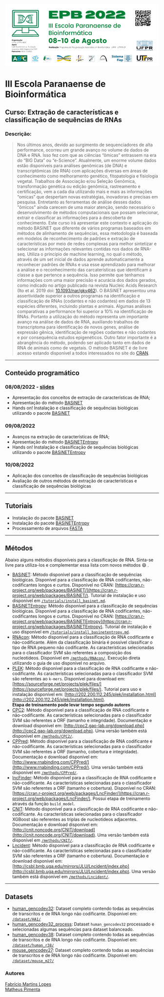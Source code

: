 ![EPB](/img/EPB_1.png)
# III Escola Paranaense de Bioinformática

## Curso: Extração de características e classificação de sequências de RNAs

### Descrição:
> Nos últimos anos, devido ao surgimento de sequenciadores de alta performance, ocorreu um grande avanço no volume de dados de DNA e RNA. Isso fez com que as ciências “ômicas” entrassem na era do “BIG Data” ou “e-Science”. Atualmente, um enorme volume dados estão disponíveis para análises genômicas (de DNA) e transcriptômicas (de RNA) com aplicações diversas em áreas de conhecimento como melhoramento genético, fitopatologia e fisiologia vegetal. Trabalhos de Associação e/ou Seleção Genômica, transformação genética ou edição genômica, rastreamento e certificação, vem a cada dia utilizando mais e mais as informações “omicas” que despertam novas estratégias, inovadoras e precisas em pesquisa. Entretanto as ferramentas de análise desses dados "ômicos" ainda carecem de uma maior atenção, sendo necessário o desenvolvimento de métodos computacionais que possam selecionar, extrair e classificar as informações para a descoberta de conhecimento.
Este curso irá apresentar este contexto e aplicação do método BASiNET que diferente de vários programas baseados em métodos de alinhamento de sequências, essa metodologia é baseada em modelos de reconhecimento de padrões e extração de características por meio de redes complexas para melhor sintetizar e selecionar as informações relevantes contidas nos dados de RNA-seq. Utiliza o princípio de machine learning, no qual o método, através de um set inicial de dados aprende automaticamente a reconhecer padrões de RNAs e usa esse aprendizado para melhorar a análise e o reconhecimento das carcaterísticas que identificam a classe a que pertence a sequência. Isso permite que tenhamos informações com uma maior precisão e acurácia dos dados gerados, como indicado no artigo publicado na revista Nucleic Acids Research (Ito et al. 2019 doi: [10.1093/nar/gky462](https://doi.org/10.1093/nar/gky462)). O BASiNET apresentou uma assertividade superior a outros programas na identificação e classificação de RNAs (codantes e não codantes) em dados de 13 espécies diferentes, incluindo plantas e animais. Algumas análises comparativas a performance foi superior a 10% na identificação de RNAs. Portanto a utilização do método representa um importante avanço na análise de dados de RNA, auxiliando trabalhos de transcriptoma para identificação de novos genes, análise de expressão gênica, identificação de regiões codantes e não codantes e por consequência estudos epigenéticos. Outro fator importante é a abrangência do método, podendo ser aplicado tanto em dados de RNA de animais como de vegetais. O método BASiNET é de livre acesso estando disponível a todos interessados no site do [CRAN](https://cran.r-project.org/package=BASiNET).

---
## Conteúdo programático
### 08/08/2022 - [slides](slides/08-08-basinet-epb-2022.pdf)
* Apresentação dos conceitos de extração de características de RNA;
* Apresentação do método [BASiNET](https://doi.org/10.1093/nar/gky462)
* Hands on! Instalação e classificação de sequências biológicas utilizando o pacote [BASiNET](https://cran.r-project.org/package=BASiNET)

### 09/08/2022
* Avanços na extração de características de RNA;
* Apresentação do método [BASiNETEntropy](https://arxiv.org/abs/2203.15635)
* Hands on! Instalação e classificação de sequências biológicas utilizando o pacote [BASiNETEntropy](https://CRAN.R-project.org/package=BASiNETEntropy)

### 10/08/2022
* Aplicação dos conceitos de classificação de sequências biológicas
* Avaliação de outros métodos de extração de características e classificação de sequências biológicas

---
## Tutoriais
* Instalação do pacote [BASiNET](/tutorials/install_basinet.md)
* Instalação do pacote [BASiNETEntropy](/tutorials/install_basinetentropy.md)
* Processamento de arquivos [FASTA](/tutorials/fasta_process.md)

---
## Métodos
Abaixo alguns métodos disponíveis para a classificação de RNA. Sinta-se livre para utiliza-los e complementar essa lista com novos métodos :smile: .
* [BASiNET](https://doi.org/10.1093/nar/gky462): Método disponível para a classificação de sequências biológicas. Disponível para a classificação de RNA codificantes, não-codificantes longos e curtos. Disponível no CRAN: [https://cran.r-project.org/web/packages/BASiNET/](https://cran.r-project.org/web/packages/BASiNET/). Tutorial de instalação e uso disponível em [`/tutorials/install_basinet.md`](/tutorials/install_basinet.md).
* [BASiNETEntropy](https://arxiv.org/abs/2203.15635): Método disponível para a classificação de sequências biológicas. Disponível para a classificação de RNA codificantes, não-codificantes longos e curtos. Disponível no CRAN: [https://cran.r-project.org/web/packages/BASiNETEntropy](https://cran.r-project.org/web/packages/BASiNETEntropy). Tutorial de instalação e uso disponível em [`/tutorials/install_basinetentropy.md`](/tutorials/install_basinetentropy.md).
* [RNAcon](https://bmcgenomics.biomedcentral.com/articles/10.1186/1471-2164-15-127): Método disponível para a classificação de RNA codificante e não-codificante. Além da classificação binária é possível classificar o tipo de RNA pequeno não codificante. As características selecionadas para o classificador SVM são referentes a composição dos nucleotideos. Disponível em [`/methods/RNAcon/`](/methods/RNAcon/). Execução direta utilizando o guia de uso disponível no arquivo. 
* [PLEK](http://www.biomedcentral.com/1471-2105/15/311): Método disponível para a classificação de RNA codificante e não-codificante. As características selecionadas para o classificador SVM são referentes ao ```k-mers```. Disponível para download em: [https://sourceforge.net/projects/plek/files/](https://sourceforge.net/projects/plek/files/). Tutorial para uso e instalação disponível em: [http://202.200.112.245/plek/installation.html](http://202.200.112.245/plek/installation.html).  
**Etapa de treinamento pode levar tempo segundo autores**
* [CPC2](https://academic.oup.com/nar/article-lookup/doi/10.1093/nar/gkx428): Método disponível para a classificação de RNA codificante e não-codificante. As características selecionadas para o classificador SVM são referentes a ORF (tamanho e integridade). Documentação e download disponível em: [http://cpc2.gao-lab.org/download.php](http://cpc2.gao-lab.org/download.php). Uma versão também está disponível em [`/methods/CPC2/`](/methods/CPC2/).
* [CPPred](https://doi.org/10.1093/nar/gkz087): Método disponível para a classificação de RNA codificante e não-codificante. As características selecionadas para o classificador SVM são referentes a ORF (tamanho, cobertura e integridade). Documentação e download disponível em: [http://www.rnabinding.com/CPPred/](http://www.rnabinding.com/CPPred/). Uma versão também está disponível em [`/methods/CPPred/`](/methods/CPPred/).
* [lncFinder](https://doi.org/10.1093/bib/bby065): Método disponível para a classificação de RNA codificante e não-codificante. As características selecionadas para o classificador SVM são referentes a ORF (tamanho e cobertura). Disponível no CRAN: [https://cran.r-project.org/web/packages/LncFinder/](https://cran.r-project.org/web/packages/LncFinder/). Possui etapa de treinamento através da função ```build_model```.
* [CNIT](https://doi.org/10.1093/nar/gkz400): Método disponível para a classificação de RNA codificante e não-codificante. As características selecionadas para o classificador XGBoost são referentes as triplas de nucleotideos adjacentes. Documentação e download disponível em: [http://cnit.noncode.org/CNIT/download](http://cnit.noncode.org/CNIT/download). Uma versão também está disponível em [`/methods/CNIT/`](/methods/CNIT/).
* [Lncident](https://doi.org/10.1155/2016/9185496): Método disponível para a classificação de RNA codificante e não-codificante. As características selecionadas para o classificador SVM são referentes a ORF (tamanho e cobertura). Documentação e download disponível em: [http://csbl.bmb.uga.edu/mirrors/JLU/Lncident/index.php](http://csbl.bmb.uga.edu/mirrors/JLU/Lncident/index.php). Uma versão também está disponível em [`/methods/Lncident/`](/methods/Lncident/).
---
## Datasets
* [human_gencodev32](https://www.gencodegenes.org/human/release_32.html): Dataset completo contendo todas as sequências de transcritos e de RNA longo não codificante. Disponível em: [`/dataset/HA1/`](/dataset/HA1/)
* [human_gencodev32_process](dataset/preprocessed/): Dataset ```human_gencodev32``` processado e selecionadas algumas sequências para dataset balanceado.
* [human_gencodev38](https://www.gencodegenes.org/human/release_38.html): Dataset completo contendo todas as sequências de transcritos e de RNA longo não codificante. Disponível em: [`/dataset/human_r38/`](/dataset/human_r38/)
* [mouse_gencodev27](https://www.gencodegenes.org/mouse/release_M27.html): Dataset completo contendo todas as sequências de transcritos e de RNA longo não codificante. Disponível em: [`/dataset/mouse_m27/`](/dataset/mouse_m27/)
### Autores
[Fabrício Martins Lopes](https://github.com/fabriciomlopes)  
[Matheus Pimenta](https://github.com/omatheuspimenta)